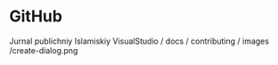 # GitHub
Jurnal publichniy Islamiskiy
VisualStudio / docs / contributing / images /create-dialog.png
